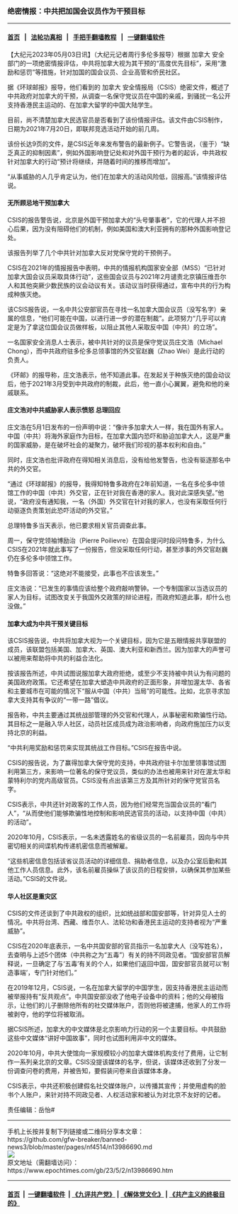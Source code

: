 ### 绝密情报：中共把加国会议员作为干预目标
------------------------

#### [首页](https://github.com/gfw-breaker/banned-news3/blob/master/README.md) &nbsp;&nbsp;|&nbsp;&nbsp; [法轮功真相](https://github.com/begood0513/basic/blob/master/README.md)  &nbsp;&nbsp;|&nbsp;&nbsp; [手把手翻墙教程](https://github.com/gfw-breaker/guides/wiki)  &nbsp;&nbsp;|&nbsp;&nbsp; [一键翻墙软件](https://github.com/gfw-breaker/nogfw/blob/master/README.md)  



<div><p>
 【大纪元2023年05月03日讯】（大纪元记者周行多伦多报导）根据
 <ok href="https://www.epochtimes.com/gb/tag/%E5%8A%A0%E6%8B%BF%E5%A4%A7.html">
  加拿大
 </ok>
 安全部门的一项绝密情报评估，中共将加拿大视为其干预的“高度优先目标”，采用“激励和惩罚”等措施，针对加国的国会议员、企业高管和侨民社区。
</p>
<p>
 据《环球邮报》报导，他们看到的
 <ok href="https://www.epochtimes.com/gb/tag/%E5%8A%A0%E6%8B%BF%E5%A4%A7.html">
  加拿大
 </ok>
 安全情报局（CSIS）绝密文件，概述了中共政府对加拿大的干预，从调查一名保守党议员在中国的亲戚，到骚扰一名公开支持香港民主运动的、在加拿大留学的中国大陆学生。
</p>
<p>
 目前，尚不清楚加拿大民选官员是否看到了该份情报评估。该文件由CSIS制作，日期为2021年7月20日，即联邦竞选活动开始的前几周。
</p>
<p>
 该份长达9页的文件，是CSIS近年来发布警告的最新例子。它警告说，（鉴于）“缺乏真正的抑制因素”，例如外国影响登记处和对外国干预行为者的起诉，中共政权针对加拿大的行动“预计将继续，并随着时间的推移而增加”。
</p>
<p>
 “从事威胁的人几乎肯定认为，他们在加拿大的活动风险低，回报高。”该情报评估说。
</p>
<h4>
 无所顾忌地干预加拿大
</h4>
<p>
 CSIS的报告警告说，北京是外国干预加拿大的“头号肇事者”，它的代理人并不担心后果，因为没有阻碍他们的机制，例如美国和澳大利亚拥有的那种外国影响登记处。
</p>
<p>
 该报告列举了几个中共针对加拿大反对党保守党的干预例子。
</p>
<p>
 CSIS在2021年的情报报告中表明，中共的情报机构国家安全部（MSS）“已针对加拿大国会议员采取具体行动”，这些国会议员与2021年2月谴责北京镇压维吾尔人和其他突厥少数民族的议会动议有关。该动议当时获得通过，宣布中共的行为构成种族灭绝。
</p>
<p>
 该CSIS报告说，一名中共公安部官员在寻找一名加拿大国会议员（没写名字）亲属的信息，“他们可能在中国，以进行进一步的潜在制裁”。此项努力“几乎可以肯定是为了拿这位国会议员做样板，以阻止其他人采取反中国（中共）的立场”。
</p>
<p>
 一名国家安全消息人士表示，被中共针对的议员是保守党议员庄文浩（Michael Chong），而中共政府驻多伦多总领事馆的外交官赵巍（Zhao Wei）是此行动的负责人。
</p>
<p>
 《环邮》的报导称，庄文浩表示，他不知道此事。在发起关于种族灭绝的国会动议后，他于2021年3月受到中共政府的制裁，此后，他一直小心翼翼，避免和他的亲戚联系。
</p>
<h4>
 庄文浩对中共威胁家人表示愤怒 总理回应
</h4>
<p>
 庄文浩在5月1日发布的一份声明中说：“像许多加拿大人一样，我在国外有家人。中国（中共）将海外家庭作为目标，在加拿大国内恐吓和胁迫加拿大人，这是严重的国家威胁，是在破坏社会的凝聚力，破坏我们珍视的基本权利和自由。”
</p>
<p>
 同时，庄文浩也批评政府在得知相关消息后，没有给他发警告，也没有驱逐那名中共的外交官。
</p>
<p>
 “通过《环球邮报》的报导，我得知特鲁多政府在2年前知道，一名在多伦多中领馆工作的中国（中共）外交官，正在针对我在香港的家人。我对此深感失望。”他说，“政府没有通知我，一名（外国）外交官在针对我的家人，也没有采取任何行动驱逐负责策划此恐吓活动的外交官。”
</p>
<p>
 总理特鲁多当天表示，他已要求相关官员调查此事。
</p>
<p>
 周一，保守党领袖博励治（Pierre Poilievre）在国会提问时段问特鲁多，为什么CSIS在2021年就此事写了一份报告，但没采取任何行动，甚至涉事的外交官赵巍仍在多伦多中领馆工作。
</p>
<p>
 特鲁多回答说：“这绝对不能接受，此事也不应该发生。”
</p>
<p>
 庄文浩说：“已发生的事情应该给整个政府敲响警钟。一个专制国家以当选议员的家人为目标，试图改变关于我国外交政策的辩论进程，而政府知道此事，却什么也没做。”
</p>
<h4>
 加拿大成为中共干预关键目标
</h4>
<p>
 该CSIS报告说，中共将加拿大视为一个关键目标，因为它是五眼情报共享联盟的成员，该联盟包括美国、加拿大、英国、澳大利亚和新西兰。因为加拿大的声誉可以被用来帮助将中共的利益合法化。
</p>
<p>
 按该报告所述，中共试图说服加拿大政府拒绝，或至少不支持被中共认为有问题的美国政府政策。它还希望在加拿大塑造中共政府的正面形象，并增加渥太华、各省和主要城市在可能的情况下“服从中国（中共）当局”的可能性。比如，北京寻求加拿大支持其有争议的“一带一路”倡议。
</p>
<p>
 报告称，中共主要通过其统战部管理的外交官和代理人，从事秘密和欺骗性行动。其目标之一是融入华人社区，动员社区成员成为政治影响者，向政府施加压力以支持北京的利益。
</p>
<p>
 “中共利用奖励和惩罚来实现其统战工作目标。”CSIS在报告中说。
</p>
<p>
 CSIS的报告说，为了赢得加拿大保守党的支持，中共政府驻卡尔加里领事馆试图利用第三方，来影响一位著名的保守党议员，类似的办法也被用来针对在渥太华和蒙特利尔的党内高级官员。CSIS没有点出该第三方及其所针对的保守党官员名字。
</p>
<p>
 CSIS表示，中共还针对政客的工作人员，因为他们经常充当国会议员的“看门人”，“从而使他们能够欺骗性地控制和影响民选官员的活动，以支持中国（中共）的活动”。
</p>
<p>
 2020年10月，CSIS表示，一名未透露姓名的省级议员的一名前雇员，因向与中共密切相关的间谍机构传递机密信息而被解雇。
</p>
<p>
 “这些机密信息包括该省议员活动的详细信息、捐助者信息，以及办公室后勤和其他工作人员信息。此外，该名前雇员操纵了该议员的日程安排，以确保其参加某些活动。”CSIS的文件说。
</p>
<h4>
 华人社区是重灾区
</h4>
<p>
 CSIS的文件还谈到了中共政权的组织，比如统战部和国安部等，针对异见人士的情况。中共将台湾、西藏、维吾尔人、法轮功和香港民主运动的支持者视为“严重威胁”。
</p>
<p>
 CSIS在2020年底表示，一名中共国安部的官员指示一名加拿大人（没写姓名），去查明与上述5个团体（中共称之为“五毒”）有关的持不同政见者。“国安部官员解释说，一旦确定了与‘五毒’有关的个人，如果他们返回中国，国安部官员就可以‘制造事端’，专门针对他们。”
</p>
<p>
 在2019年12月，CSIS说，一名在加拿大留学的中国学生，因支持香港民主运动而被举报持有“反共观点”。中共国安部没收了他电子设备中的资料；他的父母被指示，让他们的儿子删除他所有的社交媒体账户，否则他将被逮捕，他家人的工作将被剥夺，他的学位将被取消。
</p>
<p>
 据CSIS所述，加拿大的中文媒体是北京影响力行动的另一个主要目标。中共鼓励这些中文媒体“讲好中国故事”，同时也试图利用非中文的媒体。
</p>
<p>
 2020年10月，中共大使馆向一家规模较小的加拿大媒体机构支付了费用，让它制作一系列亲北京的文章。CSIS没提该媒体的名字，但说，该媒体还收到了分发一份调查问卷的费用，并被告知，要假装问卷来自该媒体本身。
</p>
<p>
 CSIS表示，中共还积极创建假名社交媒体账户，以传播其宣传；并使用虚构的脸书个人账户，来针对持不同政见者、人权活动家和被认为对北京不友好的记者。
</p>
<p>
 责任编辑：岳怡#
</p>
</div>
<hr/>
手机上长按并复制下列链接或二维码分享本文章：<br/>
https://github.com/gfw-breaker/banned-news3/blob/master/pages/nf4514/n13986690.md <br/>
<a href='https://github.com/gfw-breaker/banned-news3/blob/master/pages/nf4514/n13986690.md'><img src='https://github.com/gfw-breaker/banned-news3/blob/master/pages/nf4514/n13986690.md.png'/></a> <br/>
原文地址（需翻墙访问）：https://www.epochtimes.com/gb/23/5/2/n13986690.htm


------------------------
#### [首页](https://github.com/gfw-breaker/banned-news3/blob/master/README.md) &nbsp;|&nbsp; [一键翻墙软件](https://github.com/gfw-breaker/nogfw/blob/master/README.md) &nbsp;| [《九评共产党》](https://github.com/gfw-breaker/9ping.md/blob/master/README.md#九评之一评共产党是什么) | [《解体党文化》](https://github.com/gfw-breaker/jtdwh.md/blob/master/README.md) | [《共产主义的终极目的》](https://github.com/gfw-breaker/gczydzjmd.md/blob/master/README.md)


<img src='http://gfw-breaker.win/banned-news3/pages/nf4514/n13986690.md' width='0px' height='0px'/>